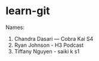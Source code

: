 # learn-git
Names:
1) Chandra Dasari — Cobra Kai S4
2) Ryan Johnson - H3 Podcast
3) Tiffany Nguyen - saiki k s1